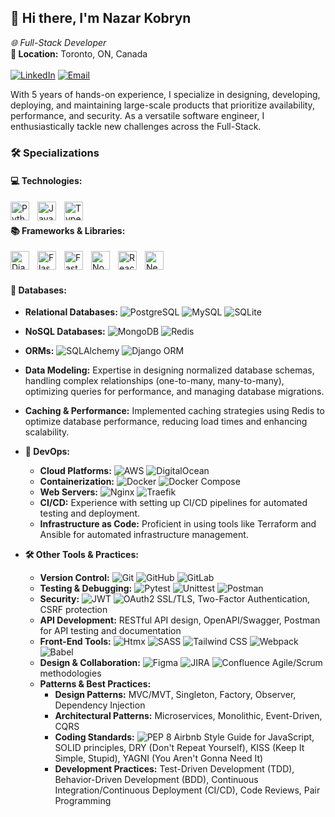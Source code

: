 ## 👋 Hi there, I'm Nazar Kobryn

*🌐 Full-Stack Developer*  
**📍 Location:** Toronto, ON, Canada  
<br />
[![LinkedIn](https://img.shields.io/badge/LinkedIn-0A66C2?style=for-the-badge&logo=linkedin&logoColor=white)](https://www.linkedin.com/in/nazar--kobryn)
[![Email](https://img.shields.io/badge/Email-D14836?style=for-the-badge&logo=gmail&logoColor=white)](mailto:nazarr.kobryn@gmail.com)

With 5 years of hands-on experience, I specialize in designing, developing, deploying, and maintaining large-scale products that prioritize availability, performance, and security. As a versatile software engineer, I enthusiastically tackle new challenges across the Full-Stack.

### 🛠️ Specializations

#### 💻 Technologies:
<img align="left" alt="Python" width="30px" style="padding-right:10px;" src="https://cdn.jsdelivr.net/gh/devicons/devicon/icons/python/python-original.svg" />
<img align="left" alt="JavaScript" width="30px" style="padding-right:10px;" src="https://cdn.jsdelivr.net/gh/devicons/devicon/icons/javascript/javascript-original.svg" />
<img align="left" alt="TypeScript" width="30px" style="padding-right:10px;" src="https://cdn.jsdelivr.net/gh/devicons/devicon/icons/typescript/typescript-original.svg" />
<br />

#### 📚 Frameworks & Libraries:
<img align="left" alt="Django" width="30px" style="padding-right:10px;" src="https://cdn.jsdelivr.net/gh/devicons/devicon/icons/django/django-plain.svg" />
<img align="left" alt="Flask" width="30px" style="padding-right:10px;" src="https://cdn.jsdelivr.net/gh/devicons/devicon/icons/flask/flask-original.svg" />
<img align="left" alt="FastAPI" width="30px" style="padding-right:10px;" src="https://cdn.jsdelivr.net/gh/devicons/devicon/icons/fastapi/fastapi-original.svg" />
<img align="left" alt="Node.js" width="30px" style="padding-right:10px;" src="https://cdn.jsdelivr.net/gh/devicons/devicon/icons/nodejs/nodejs-original.svg" />
<img align="left" alt="React" width="30px" style="padding-right:10px;" src="https://cdn.jsdelivr.net/gh/devicons/devicon/icons/react/react-original.svg" />
<img align="left" alt="Next.js" width="30px" style="padding-right:10px;" src="https://cdn.jsdelivr.net/gh/devicons/devicon/icons/nextjs/nextjs-original.svg" />
<br /><br />

#### 💾 Databases:
  - **Relational Databases:** ![PostgreSQL](https://img.shields.io/badge/PostgreSQL-316192?style=flat&logo=postgresql&logoColor=white) ![MySQL](https://img.shields.io/badge/MySQL-4479A1?style=flat&logo=mysql&logoColor=white) ![SQLite](https://img.shields.io/badge/SQLite-003B57?style=flat&logo=sqlite&logoColor=white)
  - **NoSQL Databases:** ![MongoDB](https://img.shields.io/badge/MongoDB-4EA94B?style=flat&logo=mongodb&logoColor=white) ![Redis](https://img.shields.io/badge/Redis-DC382D?style=flat&logo=redis&logoColor=white)
  - **ORMs:** ![SQLAlchemy](https://img.shields.io/badge/SQLAlchemy-000000?style=flat&logo=sqlalchemy&logoColor=red) ![Django ORM](https://img.shields.io/badge/Django%20ORM-092E20?style=flat&logo=django&logoColor=white)
  - **Data Modeling:** Expertise in designing normalized database schemas, handling complex relationships (one-to-many, many-to-many), optimizing queries for performance, and managing database migrations.
  - **Caching & Performance:** Implemented caching strategies using Redis to optimize database performance, reducing load times and enhancing scalability.

- **🚀 DevOps:**
  - **Cloud Platforms:** ![AWS](https://img.shields.io/badge/AWS-232F3E?style=flat&logo=amazon-aws&logoColor=white) ![DigitalOcean](https://img.shields.io/badge/DigitalOcean-0080FF?style=flat&logo=digitalocean&logoColor=white)
  - **Containerization:** ![Docker](https://img.shields.io/badge/Docker-2496ED?style=flat&logo=docker&logoColor=white) ![Docker Compose](https://img.shields.io/badge/Docker--Compose-2496ED?style=flat&logo=docker&logoColor=white)
  - **Web Servers:** ![Nginx](https://img.shields.io/badge/Nginx-009639?style=flat&logo=nginx&logoColor=white) ![Traefik](https://img.shields.io/badge/Traefik-24A1C1?style=flat&logo=traefik-mesh&logoColor=white)
  - **CI/CD:** Experience with setting up CI/CD pipelines for automated testing and deployment.
  - **Infrastructure as Code:** Proficient in using tools like Terraform and Ansible for automated infrastructure management.

- **🛠️ Other Tools & Practices:**
  - **Version Control:** ![Git](https://img.shields.io/badge/Git-F05032?style=flat&logo=git&logoColor=white) ![GitHub](https://img.shields.io/badge/GitHub-181717?style=flat&logo=github&logoColor=white) ![GitLab](https://img.shields.io/badge/GitLab-FC6D26?style=flat&logo=gitlab&logoColor=white)
  - **Testing & Debugging:** ![Pytest](https://img.shields.io/badge/Pytest-0A9EDC?style=flat&logo=pytest&logoColor=white) ![Unittest](https://img.shields.io/badge/Unittest-FFDF5D?style=flat&logo=python&logoColor=black) ![Postman](https://img.shields.io/badge/Postman-FF6C37?style=flat&logo=postman&logoColor=white)
  - **Security:** ![JWT](https://img.shields.io/badge/JWT-000000?style=flat&logo=json-web-tokens&logoColor=white) ![OAuth2](https://img.shields.io/badge/OAuth2-3E82F7?style=flat&logo=oauth&logoColor=white) SSL/TLS, Two-Factor Authentication, CSRF protection
  - **API Development:** RESTful API design, OpenAPI/Swagger, Postman for API testing and documentation
  - **Front-End Tools:** ![Htmx](https://img.shields.io/badge/Htmx-3838D4?style=flat&logo=html5&logoColor=white) ![SASS](https://img.shields.io/badge/SASS-CC6699?style=flat&logo=sass&logoColor=white) ![Tailwind CSS](https://img.shields.io/badge/Tailwind_CSS-38B2AC?style=flat&logo=tailwind-css&logoColor=white) ![Webpack](https://img.shields.io/badge/Webpack-8DD6F9?style=flat&logo=webpack&logoColor=black) ![Babel](https://img.shields.io/badge/Babel-F9DC3E?style=flat&logo=babel&logoColor=black)
  - **Design & Collaboration:** ![Figma](https://img.shields.io/badge/Figma-F24E1E?style=flat&logo=figma&logoColor=white) ![JIRA](https://img.shields.io/badge/JIRA-0052CC?style=flat&logo=jira&logoColor=white) ![Confluence](https://img.shields.io/badge/Confluence-172B4D?style=flat&logo=confluence&logoColor=white) Agile/Scrum methodologies
  - **Patterns & Best Practices:**
    - **Design Patterns:** MVC/MVT, Singleton, Factory, Observer, Dependency Injection
    - **Architectural Patterns:** Microservices, Monolithic, Event-Driven, CQRS
    - **Coding Standards:** ![PEP 8](https://img.shields.io/badge/PEP_8-3776AB?style=flat&logo=python&logoColor=white) Airbnb Style Guide for JavaScript, SOLID principles, DRY (Don't Repeat Yourself), KISS (Keep It Simple, Stupid), YAGNI (You Aren't Gonna Need It)
    - **Development Practices:** Test-Driven Development (TDD), Behavior-Driven Development (BDD), Continuous Integration/Continuous Deployment (CI/CD), Code Reviews, Pair Programming
